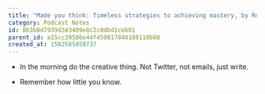 ```yaml
---
title: "Made you think: Timeless strategies to achieving mastery, by Robert Greene"
category: Podcast Notes
id: 8b3b8d7939d343409e8c2c0dbd1ceb01
parent_id: a15cc39586e44f459817840188118b08
created_at: 1582585459737
---
```


* In the morning do the creative thing. Not Twitter, not emails, just write.

* Remember how little you know. 


                